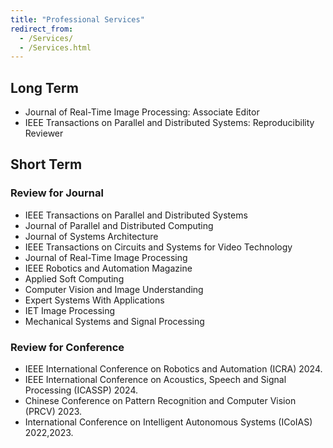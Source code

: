 ```yaml
---
title: "Professional Services"
redirect_from: 
  - /Services/
  - /Services.html
---
```


## Long Term 
* Journal of Real-Time Image Processing: Associate Editor
* IEEE Transactions on Parallel and Distributed Systems: Reproducibility Reviewer

## Short Term
### Review for Journal
* IEEE Transactions on Parallel and Distributed Systems
* Journal of Parallel and Distributed Computing
* Journal of Systems Architecture
* IEEE Transactions on Circuits and Systems for Video Technology
* Journal of Real-Time Image Processing
* IEEE Robotics and Automation Magazine
* Applied Soft Computing
* Computer Vision and Image Understanding 
* Expert Systems With Applications
* IET Image Processing
* Mechanical Systems and Signal Processing

### Review for Conference
*  IEEE International Conference on Robotics and Automation (ICRA) 2024.
*  IEEE International Conference on Acoustics, Speech and Signal Processing (ICASSP) 2024.
*  Chinese Conference on Pattern Recognition and Computer Vision (PRCV) 2023.
*  International Conference on Intelligent Autonomous Systems (ICoIAS) 2022,2023.

